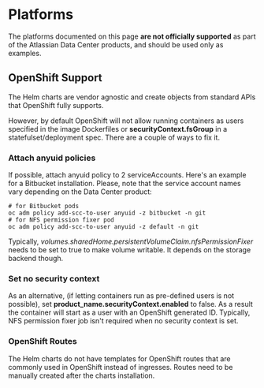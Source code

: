 # Platforms
The platforms documented on this page **are not officially supported** as part of the Atlassian Data Center products, and should be used only as examples.

## OpenShift Support

The Helm charts are vendor agnostic and create objects from standard APIs that OpenShift fully supports.

However, by default OpenShift will not allow running containers as users specified in the image Dockerfiles
or **securityContext.fsGroup** in a statefulset/deployment spec. There are a couple of ways to fix it.

### Attach anyuid policies
If possible, attach anyuid policy to 2 serviceAccounts. Here's an example for a Bitbucket installation.
Please, note that the service account names vary depending on the Data Center product:

```shell
# for Bitbucket pods
oc adm policy add-scc-to-user anyuid -z bitbucket -n git
# for NFS permission fixer pod
oc adm policy add-scc-to-user anyuid -z default -n git
```
Typically, *volumes.sharedHome.persistentVolumeClaim.nfsPermissionFixer* needs to be set to true to make volume writable.
It depends on the storage backend though.

### Set no security context

As an alternative, (if letting containers run as pre-defined users is not possible), set **product_name.securityContext.enabled** to false.
As a result the container will start as a user with an OpenShift generated ID.
Typically, NFS permission fixer job isn't required when no security context is set.

### OpenShift Routes

The Helm charts do not have templates for OpenShift routes that are commonly used in OpenShift instead of ingresses.
Routes need to be manually created after the charts installation. 
